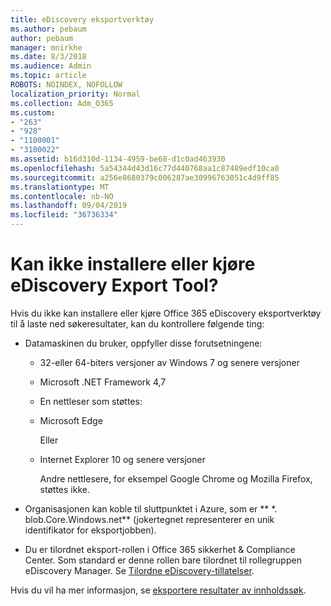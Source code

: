 ```yaml
---
title: eDiscovery eksportverktøy
ms.author: pebaum
author: pebaum
manager: mnirkhe
ms.date: 8/3/2018
ms.audience: Admin
ms.topic: article
ROBOTS: NOINDEX, NOFOLLOW
localization_priority: Normal
ms.collection: Adm_O365
ms.custom:
- "263"
- "928"
- "1100001"
- "3100022"
ms.assetid: b16d310d-1134-4959-be68-d1c0ad463930
ms.openlocfilehash: 5a54344d43d16c77d440768aa1c87489edf10ca0
ms.sourcegitcommit: a256e8680379c006287ae30996763051c4d9ff85
ms.translationtype: MT
ms.contentlocale: nb-NO
ms.lasthandoff: 09/04/2019
ms.locfileid: "36736334"
---
```

# <a name="cant-install-or-run-the-ediscovery-export-tool"></a>Kan ikke installere eller kjøre eDiscovery Export Tool?

Hvis du ikke kan installere eller kjøre Office 365 eDiscovery eksportverktøy til å laste ned søkeresultater, kan du kontrollere følgende ting:
  
- Datamaskinen du bruker, oppfyller disse forutsetningene:

  - 32-eller 64-biters versjoner av Windows 7 og senere versjoner

  - Microsoft .NET Framework 4,7

  - En nettleser som støttes:

  - Microsoft Edge

    Eller

  - Internet Explorer 10 og senere versjoner

    Andre nettlesere, for eksempel Google Chrome og Mozilla Firefox, støttes ikke.

- Organisasjonen kan koble til sluttpunktet i Azure, som er ** \*. blob.Core.Windows.net** (jokertegnet representerer en unik identifikator for eksportjobben).

- Du er tilordnet eksport-rollen i Office 365 sikkerhet &amp; Compliance Center. Som standard er denne rollen bare tilordnet til rollegruppen eDiscovery Manager. Se [Tilordne eDiscovery-tillatelser](https://docs.microsoft.com/office365/securitycompliance/assign-ediscovery-permissions).

Hvis du vil ha mer informasjon, se [eksportere resultater av innholdssøk](https://docs.microsoft.com/office365/securitycompliance/export-search-results).
  